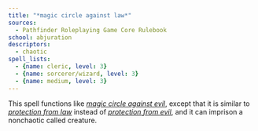 ```yaml
---
title: "*magic circle against law*"
sources:
  - Pathfinder Roleplaying Game Core Rulebook
school: abjuration
descriptors:
  - chaotic
spell_lists:
  - {name: cleric, level: 3}
  - {name: sorcerer/wizard, level: 3}
  - {name: medium, level: 3}
---
```


This spell functions like [*magic circle against evil*](/spells/magic-circle-against-evil/), except that it is similar to [*protection from law*](/spells/protection-from-law/) instead of [*protection from evil*](/spells/protection-from-evil/), and it can imprison a nonchaotic called creature.

